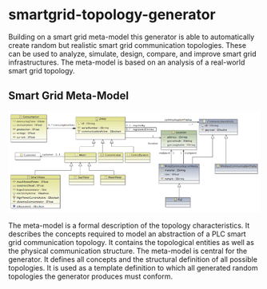 smartgrid-topology-generator
============================
Building on a smart grid meta-model this generator is able to automatically create random but realistic smart grid communication topologies.
These can be used to analyze, simulate, design, compare, and improve smart grid infrastructures.
The meta-model is based on an analysis of a real-world smart grid topology.

Smart Grid Meta-Model
--------------
![alt tag](/lu.snt.smartgrid-topology-generator.model/meta-model.png)

The meta-model is a formal description of the topology characteristics.
It describes the concepts required to model an abstraction of a PLC smart grid communication topology.
It contains the topological entities as well as the physical communication structure.
The meta-model is central for the generator.
It defines all concepts and the structural definition of all possible topologies.
It is used as a template definition to which all generated random topologies the generator produces must conform.
